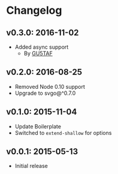 # Changelog

## v0.3.0: 2016-11-02

- Added async support
  - By [GU5TAF](https://github.com/GU5TAF)

## v0.2.0: 2016-08-25

- Removed Node 0.10 support
- Upgrade to svgo@^0.7.0

## v0.1.0: 2015-11-04

- Update Boilerplate
- Switched to `extend-shallow` for options

## v0.0.1: 2015-05-13

- Initial release
